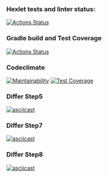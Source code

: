 ### Hexlet tests and linter status:
[![Actions Status](https://github.com/DjingarikDar/java-project-71/workflows/hexlet-check/badge.svg)](https://github.com/DjingarikDar/java-project-71/actions)

### Gradle build and Test Coverage
[![Actions Status](https://github.com/DjingarikDar/java-project-71/workflows/Gradle-build-and-Test/badge.svg)](https://github.com/DjingarikDar/java-project-71/actions/workflows/gradle.yml)

### Codeclimate
[![Maintainability](https://api.codeclimate.com/v1/badges/eaba1f37acbec138a8f8/maintainability)](https://codeclimate.com/github/DjingarikDar/java-project-71/maintainability)
[![Test Coverage](https://api.codeclimate.com/v1/badges/eaba1f37acbec138a8f8/test_coverage)](https://codeclimate.com/github/DjingarikDar/java-project-71/test_coverage)

### Differ Step5
[![asciicast](https://asciinema.org/a/573657.svg)](https://asciinema.org/a/573657)

### Differ Step7
[![asciicast](https://asciinema.org/a/578672.svg)](https://asciinema.org/a/578672)

### Differ Step8
[![asciicast](https://asciinema.org/a/582253.svg)](https://asciinema.org/a/582253)